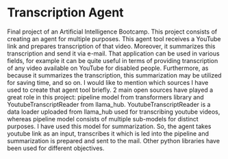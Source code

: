 # Transcription Agent
Final project of an Artificial Intelligence Bootcamp. 
This project consists of creating an agent for multiple purposes. This agent tool receives a YouTube link and prepares transcription of that video. 
Moreover, it summarizes this transcription and send it via e-mail.
That application can be used in various fields, for example it can be quite useful in terms of providing transcription of any video available on YouTube for disabled people. Furthermore, as because it summarizes the transcription, this summarization may be utilized for saving time, and so on.
I would like to mention which sources I have used to create that agent tool briefly.
2 main open sources have played a great role in this project: pipeline model from transformers library and YoutubeTranscriptReader from llama_hub.
YoutubeTranscriptReader is a data loader uploaded from llama_hub used for transcribing youtube videos, whereas pipeline model consists of multiple sub-models for distinct purposes. I have used this model for summarization. 
So, the agent takes youtube link as an input, transcribes it which is led into the pipeline and summarization is prepared and sent to the mail.
Other python libraries have been used for different objectives.

